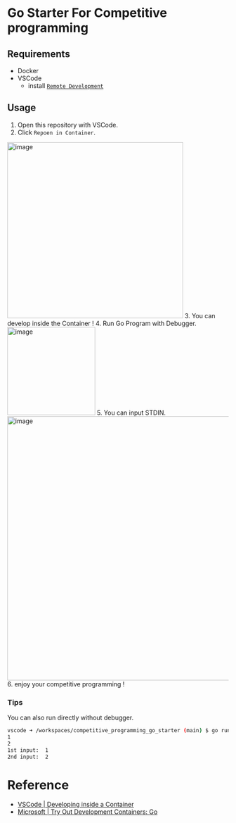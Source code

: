 # Go Starter For Competitive programming

## Requirements

- Docker
- VSCode
  - install [`Remote Development`](https://marketplace.visualstudio.com/items?itemName=ms-vscode-remote.vscode-remote-extensionpack)

## Usage

1. Open this repository with VSCode.
2. Click `Repoen in Container`.  
  <img width="400" alt="image" src="https://user-images.githubusercontent.com/23427957/181916516-c55c54fc-ad15-49b0-a33e-171188610936.png">
3. You can develop inside the Container !
4. Run Go Program with Debugger.   
  <img height="200" alt="image" src="https://user-images.githubusercontent.com/23427957/181916608-7d7a7b3e-e01e-4eb2-8f99-ae0ee51f5ce0.png">
5. You can input STDIN.  
  <img width="600" alt="image" src="https://user-images.githubusercontent.com/23427957/181918285-83492d33-8d34-45d6-9584-d16f436a774b.png">
6. enjoy your competitive programming !

### Tips
You can also run directly without debugger.

```sh
vscode ➜ /workspaces/competitive_programming_go_starter (main) $ go run main.go 
1
2
1st input:  1
2nd input:  2
```

# Reference

- [VSCode | Developing inside a Container](https://code.visualstudio.com/docs/remote/containers)
- [Microsoft | Try Out Development Containers: Go](https://github.com/Microsoft/vscode-remote-try-go)
